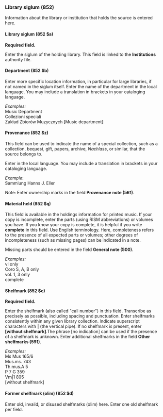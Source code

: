 ### **Library siglum (852)**  

Information about the library or institution that holds the source is entered here.

#### Library siglum (852 $a) 

**Required field.**

Enter the siglum of the holding library. This field is linked to the **Institutions** authority file.

#### Department (852 $b) 

Enter more specific location information, in particular for large libraries, if not named in the siglum itself. Enter the name of the department in the local language. You may include a translation in brackets in your cataloging language.

   
_Examples:_  
Music Department  
Collezioni speciali  
Zakład Zbiorów Muzycznych [Music department]

#### Provenance (852 $z) 

This field can be used to indicate the name of a special collection, such as a collection, bequest, gift, papers, archive, _Nachlass_, or similar, that the source belongs to.

Enter in the local language. You may include a translation in brackets in your cataloging language.

_Example_:  
Sammlung Hanns J. Eller

Note: Enter ownership marks in the field **Provenance note (561)**.

#### Material held (852 $q)

This field is available in the holdings information for printed music. If your copy is incomplete, enter the parts (using RISM abbreviations) or volumes you have. If you know your copy is complete, it is helpful if you write **complete** in this field. Use English terminology. Here, completeness refers to the presence of all expected parts or volumes; other degrees of incompleteness (such as missing pages) can be indicated in a note.

Missing parts should be entered in the field **General note (500)**.

_Examples:_  
vl only  
Coro S, A, B only  
vol. 1, 3 only  
complete

#### Shelfmark (852 $c) 

**Required field.**

Enter the shelfmark (also called "call number") in this field. Transcribe as precisely as possible, including spacing and punctuation. Enter shelfmarks consistently within any given library collection. Indicate superscript characters with **|** (the vertical pipe). If no shelfmark is present, enter **[without shelfmark]**.The phrase [no indication] can be used if the presence of a shelfmark is unknown. Enter additional shelfmarks in the field **Other shelfmarks (591)**.

_Examples:_  
Ms Mus 165/6  
Mus.ms. 743  
Th.mus.A 5  
P 7 G 359  
Vm|1 805  
[without shelfmark]

#### Former shelfmark (olim) (852 $d) 

Enter old, invalid, or disused shelfmarks (olim) here. Enter one old shelfmark per field.